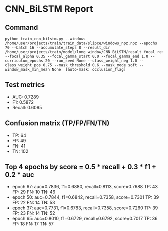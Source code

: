 # CNN_BiLSTM Report

## Command
```
python train_cnn_bilstm.py --windows /home/user/projects/train/train_data/slipce/windows_npz.npz --epochs 70 --batch 16 --accumulate_steps 8 --result_dir /home/user/projects/train/model/long_window/CNN_BiLSTM/result_focal_refine/cw01_fg10 --focal_alpha 0.35 --focal_gamma_start 0.0 --focal_gamma_end 1.0 --curriculum_epochs 20 --run_seed None --class_weight_neg 1.0 --class_weight_pos 0.75 --mask_threshold 0.6 --mask_mode soft --window_mask_min_mean None  [auto-mask: occlusion_flag]
```

## Test metrics
- AUC: 0.7289
- F1: 0.5872
- Recall: 0.6095
## Confusion matrix (TP/FP/FN/TN)
- TP: 64
- FP: 49
- FN: 41
- TN: 102

## Top 4 epochs by score = 0.5 * recall + 0.3 * f1 + 0.2 * auc
- epoch 67: auc=0.7836, f1=0.6880, recall=0.8113, score=0.7688  TP: 43 FP: 29 FN: 10 TN: 46
- epoch 50: auc=0.7844, f1=0.6842, recall=0.7358, score=0.7301  TP: 39 FP: 22 FN: 14 TN: 53
- epoch 37: auc=0.7731, f1=0.6783, recall=0.7358, score=0.7260  TP: 39 FP: 23 FN: 14 TN: 52
- epoch 65: auc=0.8010, f1=0.6729, recall=0.6792, score=0.7017  TP: 36 FP: 18 FN: 17 TN: 57
